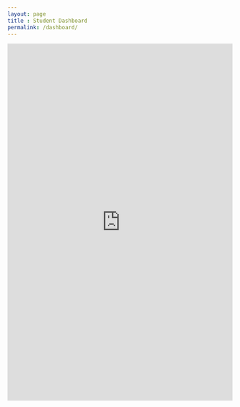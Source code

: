 ```yaml
---
layout: page
title : Student Dashboard
permalink: /dashboard/
---
```

<iframe width="100%" height="800" src="https://docs.google.com/spreadsheets/d/1y6u97wmhCojC59ZZOoEGQ0DRxtjXQVqCzk5cjjRsmp4/edit#gid=1999272474" frameborder="0" allowfullscreen ></iframe>



